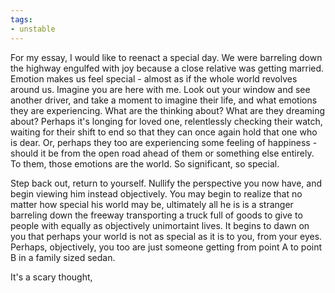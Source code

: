 ```yaml
---
tags:
- unstable
---
```


For my essay, I would like to reenact a special day. We were barreling down the highway engulfed with joy because a close relative was getting married. Emotion makes us feel special - almost as if the whole world revolves around us. Imagine you are here with me.  Look out your window and see another driver, and take a moment to imagine their life, and what emotions they are experiencing. What are the thinking about? What are they dreaming about? Perhaps it's longing for loved one, relentlessly checking their watch, waiting for their shift to end so that they can once again hold that one who is dear. Or, perhaps they too are experiencing some feeling of happiness - should it be from the open road ahead of them or something else entirely. To them, those emotions are the world. So significant, so special.

Step back out, return to yourself. Nullify the perspective you now have, and begin viewing him instead objectively. You may begin to realize that no matter how special his world may be, ultimately all he is is a stranger barreling down the freeway transporting a truck full of goods to give to people with equally as objectively unimortaint lives. It begins to dawn on you that perhaps your world is not as special as it is to you, from your eyes. Perhaps, objectively, you too are just someone getting from point A to point B in a family sized sedan.

It's a scary thought,